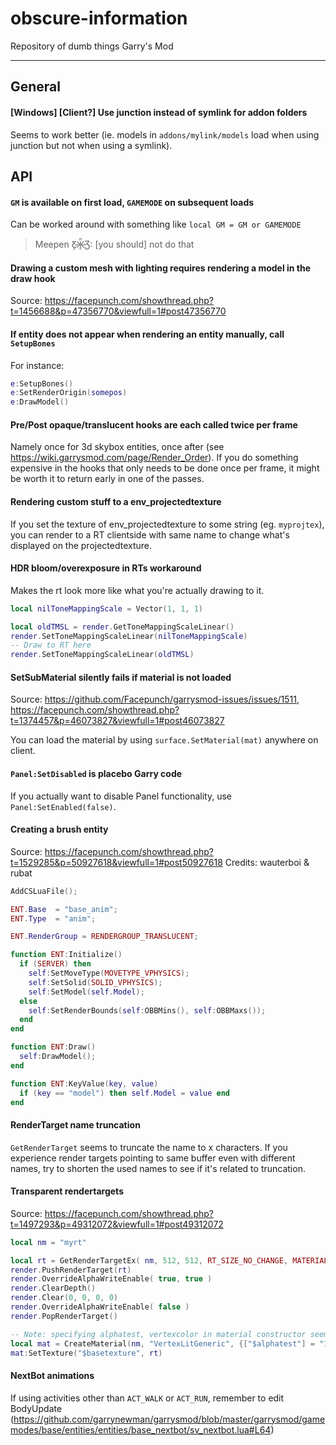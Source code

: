 # obscure-information
Repository of dumb things Garry's Mod

----

## General

#### [Windows] [Client?] Use junction instead of symlink for addon folders  
Seems to work better (ie. models in `addons/mylink/models` load when using junction but not when using a symlink).


## API

#### `GM` is available on first load, `GAMEMODE` on subsequent loads
Can be worked around with something like `local GM = GM or GAMEMODE`

> Meepen Ƹ̵̡Ӝ̵̨̄Ʒ: [you should] not do that

#### Drawing a custom mesh with lighting requires rendering a model in the draw hook
Source: https://facepunch.com/showthread.php?t=1456688&p=47356770&viewfull=1#post47356770

#### If entity does not appear when rendering an entity manually, call `SetupBones` 
For instance:
```lua
e:SetupBones()
e:SetRenderOrigin(somepos)
e:DrawModel()
```

#### Pre/Post opaque/translucent hooks are each called twice per frame
Namely once for 3d skybox entities, once after (see https://wiki.garrysmod.com/page/Render_Order).
If you do something expensive in the hooks that only needs to be done once per frame, it might be worth it to return early in one of the passes.

#### Rendering custom stuff to a env_projectedtexture
If you set the texture of env_projectedtexture to some string (eg. `myprojtex`), you can render to a RT clientside with same name to change what's displayed on the projectedtexture.

#### HDR bloom/overexposure in RTs workaround
Makes the rt look more like what you're actually drawing to it.
```lua
local nilToneMappingScale = Vector(1, 1, 1)
```
```lua
local oldTMSL = render.GetToneMappingScaleLinear()
render.SetToneMappingScaleLinear(nilToneMappingScale)
-- Draw to RT here
render.SetToneMappingScaleLinear(oldTMSL)
```

#### SetSubMaterial silently fails if material is not loaded
Source: https://github.com/Facepunch/garrysmod-issues/issues/1511, https://facepunch.com/showthread.php?t=1374457&p=46073827&viewfull=1#post46073827

You can load the material by using `surface.SetMaterial(mat)` anywhere on client.

#### `Panel:SetDisabled` is placebo Garry code
If you actually want to disable Panel functionality, use `Panel:SetEnabled(false)`.

#### Creating a brush entity
Source: https://facepunch.com/showthread.php?t=1529285&p=50927618&viewfull=1#post50927618
Credits: wauterboi & rubat
```lua
AddCSLuaFile();

ENT.Base  = "base_anim";
ENT.Type  = "anim";

ENT.RenderGroup = RENDERGROUP_TRANSLUCENT;

function ENT:Initialize()
  if (SERVER) then
    self:SetMoveType(MOVETYPE_VPHYSICS);
    self:SetSolid(SOLID_VPHYSICS);
    self:SetModel(self.Model);
  else
    self:SetRenderBounds(self:OBBMins(), self:OBBMaxs());
  end
end

function ENT:Draw()
  self:DrawModel();
end

function ENT:KeyValue(key, value)
  if (key == "model") then self.Model = value end
end
```

#### RenderTarget name truncation  
`GetRenderTarget` seems to truncate the name to x characters. If you experience render targets pointing to same buffer even with different names, try to shorten the used names to see if it's related to truncation.

#### Transparent rendertargets  
Source: https://facepunch.com/showthread.php?t=1497293&p=49312072&viewfull=1#post49312072
```lua
local nm = "myrt"

local rt = GetRenderTargetEx( nm, 512, 512, RT_SIZE_NO_CHANGE, MATERIAL_RT_DEPTH_NONE, 8, 4, IMAGE_FORMAT_RGBA8888 )
render.PushRenderTarget(rt)
render.OverrideAlphaWriteEnable( true, true )
render.ClearDepth()
render.Clear(0, 0, 0, 0)
render.OverrideAlphaWriteEnable( false )
render.PopRenderTarget()

-- Note: specifying alphatest, vertexcolor in material constructor seems to be important
local mat = CreateMaterial(nm, "VertexLitGeneric", {["$alphatest"] = "1", ["$vertexcolor"] = "1"})
mat:SetTexture("$basetexture", rt)
```

#### NextBot animations  
If using activities other than `ACT_WALK` or `ACT_RUN`, remember to edit BodyUpdate (https://github.com/garrynewman/garrysmod/blob/master/garrysmod/gamemodes/base/entities/entities/base_nextbot/sv_nextbot.lua#L64)
